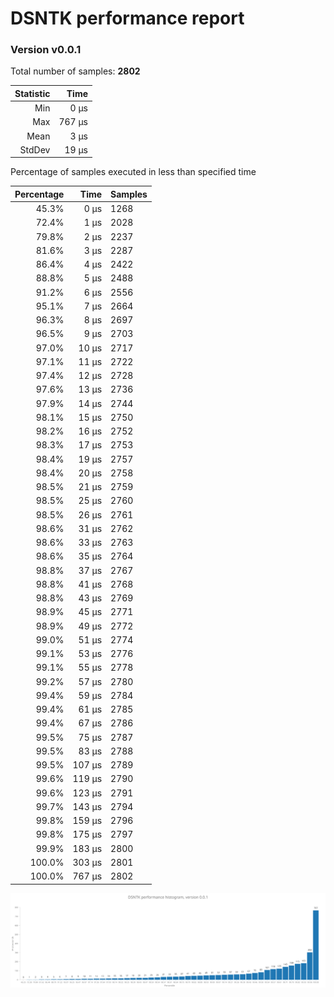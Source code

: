 # DSNTK performance report

### Version v0.0.1

Total number of samples: **2802**

| Statistic |   Time |
|----------:|-------:|
|       Min |   0 µs |
|       Max | 767 µs |
|      Mean |   3 µs |
|    StdDev |  19 µs |

Percentage of samples executed in less than specified time

| Percentage |   Time | Samples |
|-----------:|-------:|:--------|
|      45.3% |   0 µs | 1268    |
|      72.4% |   1 µs | 2028    |
|      79.8% |   2 µs | 2237    |
|      81.6% |   3 µs | 2287    |
|      86.4% |   4 µs | 2422    |
|      88.8% |   5 µs | 2488    |
|      91.2% |   6 µs | 2556    |
|      95.1% |   7 µs | 2664    |
|      96.3% |   8 µs | 2697    |
|      96.5% |   9 µs | 2703    |
|      97.0% |  10 µs | 2717    |
|      97.1% |  11 µs | 2722    |
|      97.4% |  12 µs | 2728    |
|      97.6% |  13 µs | 2736    |
|      97.9% |  14 µs | 2744    |
|      98.1% |  15 µs | 2750    |
|      98.2% |  16 µs | 2752    |
|      98.3% |  17 µs | 2753    |
|      98.4% |  19 µs | 2757    |
|      98.4% |  20 µs | 2758    |
|      98.5% |  21 µs | 2759    |
|      98.5% |  25 µs | 2760    |
|      98.5% |  26 µs | 2761    |
|      98.6% |  31 µs | 2762    |
|      98.6% |  33 µs | 2763    |
|      98.6% |  35 µs | 2764    |
|      98.8% |  37 µs | 2767    |
|      98.8% |  41 µs | 2768    |
|      98.8% |  43 µs | 2769    |
|      98.9% |  45 µs | 2771    |
|      98.9% |  49 µs | 2772    |
|      99.0% |  51 µs | 2774    |
|      99.1% |  53 µs | 2776    |
|      99.1% |  55 µs | 2778    |
|      99.2% |  57 µs | 2780    |
|      99.4% |  59 µs | 2784    |
|      99.4% |  61 µs | 2785    |
|      99.4% |  67 µs | 2786    |
|      99.5% |  75 µs | 2787    |
|      99.5% |  83 µs | 2788    |
|      99.5% | 107 µs | 2789    |
|      99.6% | 119 µs | 2790    |
|      99.6% | 123 µs | 2791    |
|      99.7% | 143 µs | 2794    |
|      99.8% | 159 µs | 2796    |
|      99.8% | 175 µs | 2797    |
|      99.9% | 183 µs | 2800    |
|     100.0% | 303 µs | 2801    |
|     100.0% | 767 µs | 2802    |


![benchmarks.png](benchmarks.png)

